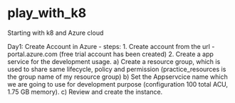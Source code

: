 # play_with_k8
Starting with k8 and Azure cloud 

Day1:
Create Account in Azure - 
 steps:
        1. Create account from the url  - portal.azure.com (free trial account has been created)
        2. Create a app service for the development usage.
           a) Create a resource group, which is used to share same lifecycle, policy and permission (practice_resources is the group name of my resource group)
           b) Set the Appservcice name which we are going to use for development purpose (configuration 100 total ACU, 1.75 GB memory).
           c) Review and create the instance.
